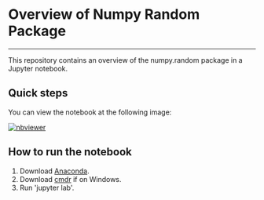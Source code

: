 # Overview of Numpy Random Package

***

This repository contains an overview of the numpy.random package in a Jupyter notebook.

## Quick steps

You can view the notebook at the following image:

[![nbviewer](https://raw.githubusercontent.com/jupyter/design/master/logos/Badges/nbviewer_badge.svg)](https://nbviewer.jupyter.org/github/conor-mccaffrey/numpy-random/blob/main/numpy-random.ipynb)


## How to run the notebook


1. Download [Anaconda]().
2. Download [cmdr]() if on Windows.
3. Run 'jupyter lab'.

